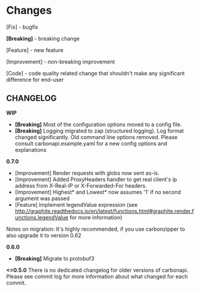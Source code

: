 Changes
=================================================

[Fix] - bugfix

**[Breaking]** - breaking change

[Feature] - new feature

[Improvement] - non-breaking improvement

[Code] - code quality related change that shouldn't make any significant difference for end-user

CHANGELOG
---------

**WIP**
 - **[Breaking]** Most of the configuration options moved to a config file.
 - **[Breaking]** Logging migrated to zap (structured logging). Log format changed significantly. Old command line options removed. Please consult carbonapi.example.yaml for a new config options and explanations

**0.7.0**
 - [Improvement] Render requests with globs now sent as-is.
 - [Improvement] Added ProxyHeaders handler to get real client's ip address from X-Real-IP or X-Forwarded-For headers.
 - [Improvement] Highest\* and Lowest\* now assumes '1' if no second argument was passed
 - [Feature] Implement legendValue expression (see http://graphite.readthedocs.io/en/latest/functions.html#graphite.render.functions.legendValue for more information)

Notes on migration:
It's highly recommended, if you use carbonzipper to also upgrade it to version 0.62

**0.6.0**
 - **[Breaking]** Migrate to protobuf3

**<=0.5.0**
There is no dedicated changelog for older versions of carbonapi. Please see commit log for more information about what changed for each commit.
